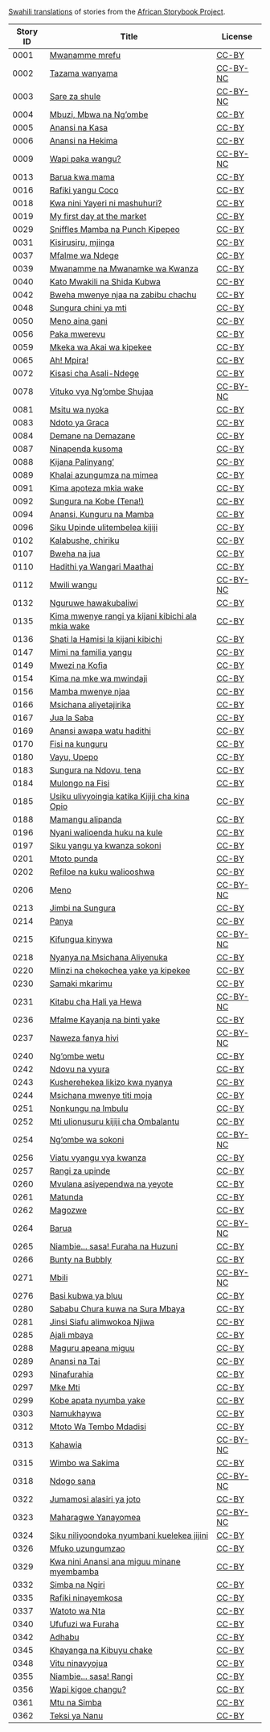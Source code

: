 [Swahili translations](http://my.africanstorybook.org/language/kiswahili) of stories from the [African Storybook Project](http://my.africanstorybook.org).

Story ID | Title | License
-------- | ----- | -------
0001 | [Mwanamme mrefu](http://my.africanstorybook.org/stories/mwanamme-mrefu) | [CC-BY](https://creativecommons.org/licenses/by/3.0/)
0002 | [Tazama wanyama](http://my.africanstorybook.org/stories/tazama-wanyama) | [CC-BY-NC](http://creativecommons.org/licenses/by-nc/3.0/)
0003 | [Sare za shule](http://my.africanstorybook.org/stories/sare-za-shule) | [CC-BY-NC](http://creativecommons.org/licenses/by-nc/3.0/)
0004 | [Mbuzi, Mbwa na Ng’ombe](http://my.africanstorybook.org/stories/mbuzi-mbwa-na-ng’ombe) | [CC-BY](https://creativecommons.org/licenses/by/3.0/)
0005 | [Anansi na Kasa](http://my.africanstorybook.org/stories/anansi-na-kasa) | [CC-BY](https://creativecommons.org/licenses/by/3.0/)
0006 | [Anansi na Hekima](http://my.africanstorybook.org/stories/anansi-na-hekima) | [CC-BY](https://creativecommons.org/licenses/by/3.0/)
0009 | [Wapi paka wangu?](http://my.africanstorybook.org/stories/wapi-paka-wangu) | [CC-BY-NC](http://creativecommons.org/licenses/by-nc/3.0/)
0013 | [Barua kwa mama](http://my.africanstorybook.org/stories/barua-kwa-mama) | [CC-BY](https://creativecommons.org/licenses/by/3.0/)
0016 | [Rafiki yangu Coco](http://my.africanstorybook.org/stories/rafiki-yangu-coco) | [CC-BY](https://creativecommons.org/licenses/by/3.0/)
0018 | [Kwa nini Yayeri ni mashuhuri?](http://my.africanstorybook.org/stories/kwa-nini-yayeri-ni-mashuhuri) | [CC-BY](https://creativecommons.org/licenses/by/3.0/)
0019 | [My first day at the market](http://my.africanstorybook.org/stories/my-first-day-market) | [CC-BY](https://creativecommons.org/licenses/by/3.0/)
0029 | [Sniffles Mamba na Punch Kipepeo](http://my.africanstorybook.org/stories/sniffles-mamba-na-punch-kipepeo) | [CC-BY](https://creativecommons.org/licenses/by/3.0/)
0031 | [Kisirusiru, mjinga](http://my.africanstorybook.org/stories/kisirusiru-mjinga) | [CC-BY](https://creativecommons.org/licenses/by/3.0/)
0037 | [Mfalme wa Ndege](http://my.africanstorybook.org/stories/mfalme-wa-ndege) | [CC-BY](https://creativecommons.org/licenses/by/3.0/)
0039 | [Mwanamme na Mwanamke wa Kwanza](http://my.africanstorybook.org/stories/mwanamme-na-mwanamke-wa-kwanza) | [CC-BY](https://creativecommons.org/licenses/by/3.0/)
0040 | [Kato Mwakili na Shida Kubwa](http://my.africanstorybook.org/stories/kato-mwakili-na-shida-kubwa) | [CC-BY](https://creativecommons.org/licenses/by/3.0/)
0042 | [Bweha mwenye njaa na zabibu chachu](http://my.africanstorybook.org/stories/bweha-mwenye-njaa-na-zabibu-chachu) | [CC-BY](https://creativecommons.org/licenses/by/3.0/)
0048 | [Sungura chini ya mti](http://my.africanstorybook.org/stories/sungura-chini-ya-mti) | [CC-BY](https://creativecommons.org/licenses/by/3.0/)
0050 | [Meno aina gani](http://my.africanstorybook.org/stories/meno-aina-gani) | [CC-BY](https://creativecommons.org/licenses/by/3.0/)
0056 | [Paka mwerevu](http://my.africanstorybook.org/stories/paka-mwerevu) | [CC-BY](https://creativecommons.org/licenses/by/3.0/)
0059 | [Mkeka wa Akai wa kipekee](http://my.africanstorybook.org/stories/mkeka-wa-akai-wa-kipekee) | [CC-BY](https://creativecommons.org/licenses/by/3.0/)
0065 | [Ah! Mpira!](http://my.africanstorybook.org/stories/ah-mpira) | [CC-BY](https://creativecommons.org/licenses/by/4.0/)
0072 | [Kisasi cha Asali-Ndege](http://my.africanstorybook.org/stories/kisasi-cha-asali-ndege) | [CC-BY](https://creativecommons.org/licenses/by/3.0/)
0078 | [Vituko vya Ng’ombe Shujaa](http://my.africanstorybook.org/stories/vituko-vya-ng’ombe-shujaa) | [CC-BY-NC](http://creativecommons.org/licenses/by-nc/3.0/)
0081 | [Msitu wa nyoka](http://my.africanstorybook.org/stories/msitu-wa-nyoka) | [CC-BY](https://creativecommons.org/licenses/by/4.0/)
0083 | [Ndoto ya Graca](http://my.africanstorybook.org/stories/ndoto-ya-graca) | [CC-BY](https://creativecommons.org/licenses/by/3.0/)
0084 | [Demane na Demazane](http://my.africanstorybook.org/stories/demane-na-demazane-1) | [CC-BY](https://creativecommons.org/licenses/by/3.0/)
0087 | [Ninapenda kusoma](http://my.africanstorybook.org/stories/ninapenda-kusoma) | [CC-BY](https://creativecommons.org/licenses/by/3.0/)
0088 | [Kijana Palinyang’](http://my.africanstorybook.org/stories/kijana-palinyang%E2%80%99) | [CC-BY](https://creativecommons.org/licenses/by/3.0/)
0089 | [Khalai azungumza na mimea](http://my.africanstorybook.org/stories/khalai-azungumza-na-mimea-0) | [CC-BY](https://creativecommons.org/licenses/by/4.0/)
0091 | [Kima apoteza mkia wake](http://my.africanstorybook.org/stories/kima-apoteza-mkia-wake) | [CC-BY](https://creativecommons.org/licenses/by/3.0/)
0092 | [Sungura na Kobe (Tena!)](http://my.africanstorybook.org/stories/sungura-na-kobe-tena) | [CC-BY](https://creativecommons.org/licenses/by/3.0/)
0094 | [Anansi, Kunguru na Mamba](http://my.africanstorybook.org/stories/anansi-kunguru-na-mamba) | [CC-BY](https://creativecommons.org/licenses/by/3.0/)
0096 | [Siku Upinde ulitembelea kijiji](http://my.africanstorybook.org/stories/siku-upinde-ulitembelea-kijiji) | [CC-BY](https://creativecommons.org/licenses/by/4.0/)
0102 | [Kalabushe, chiriku](http://my.africanstorybook.org/stories/kalabushe-chiriku) | [CC-BY](https://creativecommons.org/licenses/by/3.0/)
0107 | [Bweha na jua](http://my.africanstorybook.org/stories/bweha-na-jua) | [CC-BY](https://creativecommons.org/licenses/by/3.0/)
0110 | [Hadithi ya Wangari Maathai](http://my.africanstorybook.org/stories/hadithi-ya-wangari-maathai) | [CC-BY](https://creativecommons.org/licenses/by/4.0/)
0112 | [Mwili wangu](http://my.africanstorybook.org/stories/mwili-wangu) | [CC-BY-NC](http://creativecommons.org/licenses/by-nc/3.0/)
0132 | [Nguruwe hawakubaliwi](http://my.africanstorybook.org/stories/nguruwe-hawakubaliwi) | [CC-BY](https://creativecommons.org/licenses/by/3.0/)
0135 | [Kima mwenye rangi ya kijani kibichi ala mkia wake](http://my.africanstorybook.org/stories/kima-mwenye-rangi-ya-kijani-kibichi-ala-mkia-wake) | [CC-BY](https://creativecommons.org/licenses/by/3.0/)
0136 | [Shati la Hamisi la kijani kibichi](http://my.africanstorybook.org/stories/shati-la-hamisi-la-kijani-kibichi%0B) | [CC-BY](https://creativecommons.org/licenses/by/3.0/)
0147 | [Mimi na familia yangu](http://my.africanstorybook.org/stories/mimi-na-familia-yangu) | [CC-BY](https://creativecommons.org/licenses/by/3.0/)
0149 | [Mwezi na Kofia](http://my.africanstorybook.org/stories/mwezi-na-kofia) | [CC-BY](https://creativecommons.org/licenses/by/3.0/)
0154 | [Kima na mke wa mwindaji](http://my.africanstorybook.org/stories/kima-na-mke-wa-mwindaji) | [CC-BY](https://creativecommons.org/licenses/by/3.0/)
0156 | [Mamba mwenye njaa](http://my.africanstorybook.org/stories/mamba-mwenye-njaa) | [CC-BY](https://creativecommons.org/licenses/by/3.0/)
0166 | [Msichana aliyetajirika](http://my.africanstorybook.org/stories/msichana-aliyetajirika) | [CC-BY](https://creativecommons.org/licenses/by/3.0/)
0167 | [Jua la Saba](http://my.africanstorybook.org/stories/jua-la-saba) | [CC-BY](https://creativecommons.org/licenses/by/3.0/)
0169 | [Anansi awapa watu hadithi](http://my.africanstorybook.org/stories/anansi-awapa-watu-hadithi) | [CC-BY](https://creativecommons.org/licenses/by/3.0/)
0170 | [Fisi na kunguru](http://my.africanstorybook.org/stories/fisi-na-kunguru) | [CC-BY](https://creativecommons.org/licenses/by/3.0/)
0180 | [Vayu, Upepo](http://my.africanstorybook.org/stories/vayu-upepo) | [CC-BY](https://creativecommons.org/licenses/by/3.0/)
0183 | [Sungura na Ndovu, tena](http://my.africanstorybook.org/stories/sungura-na-ndovu-tena) | [CC-BY](https://creativecommons.org/licenses/by/4.0/)
0184 | [Mulongo na Fisi](http://my.africanstorybook.org/stories/mulongo-na-fisi) | [CC-BY](https://creativecommons.org/licenses/by/3.0/)
0185 | [Usiku ulivyoingia katika Kijiji cha kina Opio](http://my.africanstorybook.org/stories/usiku-ulivyoingia-katika-kijiji-cha-kina-opio-0) | [CC-BY](https://creativecommons.org/licenses/by/3.0/)
0188 | [Mamangu alipanda](http://my.africanstorybook.org/stories/mamangu-alipanda) | [CC-BY](https://creativecommons.org/licenses/by/3.0/)
0196 | [Nyani walioenda huku na kule](http://my.africanstorybook.org/stories/nyani-walioenda-huku-na-kule) | [CC-BY](https://creativecommons.org/licenses/by/3.0/)
0197 | [Siku yangu ya kwanza sokoni](http://my.africanstorybook.org/stories/siku-yangu-ya-kwanza-sokoni) | [CC-BY](https://creativecommons.org/licenses/by/3.0/)
0201 | [Mtoto punda](http://my.africanstorybook.org/stories/mtoto-punda) | [CC-BY](https://creativecommons.org/licenses/by/4.0/)
0202 | [Refiloe na kuku waliooshwa](http://my.africanstorybook.org/stories/refiloe-na-kuku-waliooshwa) | [CC-BY](https://creativecommons.org/licenses/by/3.0/)
0206 | [Meno](http://my.africanstorybook.org/stories/meno-0) | [CC-BY-NC](http://creativecommons.org/licenses/by-nc/3.0/)
0213 | [Jimbi na Sungura](http://my.africanstorybook.org/stories/jimbi-na-sungura) | [CC-BY](https://creativecommons.org/licenses/by/4.0/)
0214 | [Panya](http://my.africanstorybook.org/stories/panya) | [CC-BY](https://creativecommons.org/licenses/by/3.0/)
0215 | [Kifungua kinywa](http://my.africanstorybook.org/stories/kifungua-kinywa) | [CC-BY-NC](http://creativecommons.org/licenses/by-nc/3.0/)
0218 | [Nyanya na Msichana Aliyenuka](http://my.africanstorybook.org/stories/nyanya-na-msichana-aliyenuka) | [CC-BY](https://creativecommons.org/licenses/by/3.0/)
0220 | [Mlinzi na chekechea yake ya kipekee](http://my.africanstorybook.org/stories/mlinzi-na-chekechea-yake-ya-kipekee) | [CC-BY](https://creativecommons.org/licenses/by/4.0/)
0230 | [Samaki mkarimu](http://my.africanstorybook.org/stories/samaki-mkarimu) | [CC-BY](https://creativecommons.org/licenses/by/3.0/)
0231 | [Kitabu cha Hali ya Hewa](http://my.africanstorybook.org/stories/kitabu-cha-hali-ya-hewa) | [CC-BY-NC](http://creativecommons.org/licenses/by-nc/3.0/)
0236 | [Mfalme Kayanja na binti yake](http://my.africanstorybook.org/stories/mfalme-kayanja-na-binti-yake) | [CC-BY](https://creativecommons.org/licenses/by/3.0/)
0237 | [Naweza fanya hivi](http://my.africanstorybook.org/stories/naweza-fanya-hivi) | [CC-BY-NC](http://creativecommons.org/licenses/by-nc/3.0/)
0240 | [Ng’ombe wetu](http://my.africanstorybook.org/stories/ng’ombe-wetu) | [CC-BY](https://creativecommons.org/licenses/by/3.0/)
0242 | [Ndovu na vyura](http://my.africanstorybook.org/stories/ndovu-na-vyura) | [CC-BY](https://creativecommons.org/licenses/by/3.0/)
0243 | [Kusherehekea likizo kwa nyanya](http://my.africanstorybook.org/stories/kusherehekea-likizo-kwa-nyanya) | [CC-BY](https://creativecommons.org/licenses/by/4.0/)
0244 | [Msichana mwenye titi moja](http://my.africanstorybook.org/stories/msichana-mwenye-titi-moja) | [CC-BY](https://creativecommons.org/licenses/by/3.0/)
0251 | [Nonkungu na Imbulu](http://my.africanstorybook.org/stories/nonkungu-na-imbulu-0) | [CC-BY](https://creativecommons.org/licenses/by/3.0/)
0252 | [Mti ulionusuru kijiji cha Ombalantu](http://my.africanstorybook.org/stories/mti-ulionusuru-kijiji-cha-ombalantu) | [CC-BY](https://creativecommons.org/licenses/by/3.0/)
0254 | [Ng’ombe wa sokoni](http://my.africanstorybook.org/stories/ng’ombe-wa-sokoni) | [CC-BY-NC](http://creativecommons.org/licenses/by-nc/3.0/)
0256 | [Viatu  vyangu vya kwanza](http://my.africanstorybook.org/stories/viatu-vyangu-vya-kwanza) | [CC-BY](https://creativecommons.org/licenses/by/4.0/)
0257 | [Rangi za upinde](http://my.africanstorybook.org/stories/rangi-za-upinde) | [CC-BY](https://creativecommons.org/licenses/by/4.0/)
0260 | [Mvulana asiyependwa na yeyote](http://my.africanstorybook.org/stories/mvulana-asiyependwa-na-yeyote) | [CC-BY](https://creativecommons.org/licenses/by/4.0/)
0261 | [Matunda](http://my.africanstorybook.org/stories/matunda) | [CC-BY](https://creativecommons.org/licenses/by/3.0/)
0262 | [Magozwe](http://my.africanstorybook.org/stories/magozwe-1) | [CC-BY](https://creativecommons.org/licenses/by/4.0/)
0264 | [Barua](http://my.africanstorybook.org/stories/barua) | [CC-BY-NC](http://creativecommons.org/licenses/by-nc/3.0/)
0265 | [Niambie... sasa! Furaha na Huzuni](http://my.africanstorybook.org/stories/niambie…-sasa-furaha-na-huzuni) | [CC-BY](https://creativecommons.org/licenses/by/3.0/)
0266 | [Bunty na Bubbly](http://my.africanstorybook.org/stories/bunty-na-bubbly) | [CC-BY](https://creativecommons.org/licenses/by/3.0/)
0271 | [Mbili](http://my.africanstorybook.org/stories/mbili) | [CC-BY-NC](http://creativecommons.org/licenses/by-nc/3.0/)
0276 | [Basi kubwa ya bluu](http://my.africanstorybook.org/stories/basi-kubwa-ya-bluu) | [CC-BY](https://creativecommons.org/licenses/by/4.0/)
0280 | [Sababu Chura kuwa na Sura Mbaya](http://my.africanstorybook.org/stories/sababu-chura-kuwa-na-sura-mbaya) | [CC-BY](https://creativecommons.org/licenses/by/3.0/)
0281 | [Jinsi Siafu alimwokoa Njiwa](http://my.africanstorybook.org/stories/jinsi-siafu-alimwokoa-njiwa) | [CC-BY](https://creativecommons.org/licenses/by/3.0/)
0285 | [Ajali mbaya](http://my.africanstorybook.org/stories/ajali-mbaya) | [CC-BY](https://creativecommons.org/licenses/by/3.0/)
0288 | [Maguru apeana miguu](http://my.africanstorybook.org/stories/maguru-apeana-miguu) | [CC-BY](https://creativecommons.org/licenses/by/4.0/)
0289 | [Anansi na Tai](http://my.africanstorybook.org/stories/anansi-na-tai) | [CC-BY](https://creativecommons.org/licenses/by/3.0/)
0293 | [Ninafurahia](http://my.africanstorybook.org/stories/i-enjoyninafurahia) | [CC-BY](https://creativecommons.org/licenses/by/3.0/)
0297 | [Mke Mti](http://my.africanstorybook.org/stories/mke-mti) | [CC-BY](https://creativecommons.org/licenses/by/3.0/)
0299 | [Kobe apata nyumba yake](http://my.africanstorybook.org/stories/kobe-apata-nyumba-yake-0) | [CC-BY](https://creativecommons.org/licenses/by/3.0/)
0303 | [Namukhaywa](http://my.africanstorybook.org/stories/namukhaywa-1) | [CC-BY](https://creativecommons.org/licenses/by/3.0/)
0312 | [Mtoto Wa Tembo Mdadisi](http://my.africanstorybook.org/stories/mtoto-wa-tembo-mdadisi) | [CC-BY](https://creativecommons.org/licenses/by/3.0/)
0313 | [Kahawia](http://my.africanstorybook.org/stories/kahawia) | [CC-BY-NC](http://creativecommons.org/licenses/by-nc/3.0/)
0315 | [Wimbo wa Sakima](http://my.africanstorybook.org/stories/wimbo-wa-sakima-0) | [CC-BY](https://creativecommons.org/licenses/by/4.0/)
0318 | [Ndogo sana](http://my.africanstorybook.org/stories/ndogo-sana) | [CC-BY-NC](http://creativecommons.org/licenses/by-nc/3.0/)
0322 | [Jumamosi alasiri ya joto](http://my.africanstorybook.org/stories/jumamosi-alasiri-ya-joto) | [CC-BY](https://creativecommons.org/licenses/by/3.0/)
0323 | [Maharagwe Yanayomea](http://my.africanstorybook.org/stories/maharagwe-yanayomea) | [CC-BY-NC](http://creativecommons.org/licenses/by-nc/3.0/)
0324 | [Siku niliyoondoka nyumbani kuelekea jijini](http://my.africanstorybook.org/stories/siku-niliyoondoka-nyumbani-kuelekea-jijini) | [CC-BY](https://creativecommons.org/licenses/by/4.0/)
0326 | [Mfuko uzungumzao](http://my.africanstorybook.org/stories/mfuko-uzungumzao) | [CC-BY](https://creativecommons.org/licenses/by/3.0/)
0329 | [Kwa nini Anansi ana miguu minane myembamba](http://my.africanstorybook.org/stories/kwa-nini-anansi-ana-miguu-minane-myembamba) | [CC-BY](https://creativecommons.org/licenses/by/3.0/)
0332 | [Simba na Ngiri](http://my.africanstorybook.org/stories/simba-na-ngiri) | [CC-BY](https://creativecommons.org/licenses/by/3.0/)
0335 | [Rafiki ninayemkosa](http://my.africanstorybook.org/stories/rafiki-ninayemkosa) | [CC-BY](https://creativecommons.org/licenses/by/3.0/)
0337 | [Watoto wa Nta](http://my.africanstorybook.org/stories/watoto-wa-nta) | [CC-BY](https://creativecommons.org/licenses/by/3.0/)
0340 | [Ufufuzi wa Furaha](http://my.africanstorybook.org/stories/ufufuzi-wa-furaha) | [CC-BY](https://creativecommons.org/licenses/by/3.0/)
0342 | [Adhabu](http://my.africanstorybook.org/stories/adhabu) | [CC-BY](https://creativecommons.org/licenses/by/3.0/)
0345 | [Khayanga na Kibuyu chake](http://my.africanstorybook.org/stories/khayanga-na-kibuyu-chake-0) | [CC-BY](https://creativecommons.org/licenses/by/3.0/)
0348 | [Vitu ninavyojua](http://my.africanstorybook.org/stories/vitu-ninavyojua) | [CC-BY](https://creativecommons.org/licenses/by/3.0/)
0355 | [Niambie... sasa! Rangi](http://my.africanstorybook.org/stories/niambie-…-sasa-–-rangi) | [CC-BY](https://creativecommons.org/licenses/by/3.0/)
0356 | [Wapi kigoe changu?](http://my.africanstorybook.org/stories/wapi-kigoe-changu) | [CC-BY](https://creativecommons.org/licenses/by/3.0/)
0361 | [Mtu na Simba](http://my.africanstorybook.org/stories/mtu-na-simba) | [CC-BY](https://creativecommons.org/licenses/by/3.0/)
0362 | [Teksi ya Nanu](http://my.africanstorybook.org/stories/teksi-ya-nanu) | [CC-BY](https://creativecommons.org/licenses/by/3.0/)
